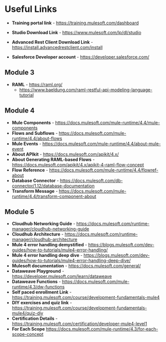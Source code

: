 # Useful Links
- **Training portal link** - https://training.mulesoft.com/dashboard

- **Studio Download Link** - https://www.mulesoft.com/lp/dl/studio
- **Advanced Rest Client Download Link** - https://install.advancedrestclient.com/install
- **Salesforce Developer account** - https://developer.salesforce.com/
## Module 3
- **RAML** - https://raml.org/
  - https://www.baeldung.com/raml-restful-api-modeling-language-tutorial
## Module 4
- **Mule Components** - https://docs.mulesoft.com/mule-runtime/4.4/mule-components
- **Flows and Subflows** - https://docs.mulesoft.com/mule-runtime/4.4/about-flows
- **Mule Events** - https://docs.mulesoft.com/mule-runtime/4.4/about-mule-event
- **About APIkit** - https://docs.mulesoft.com/apikit/4.x/
- **About Generating RAML-based Flows** - https://docs.mulesoft.com/apikit/4.x/apikit-4-raml-flow-concept
- **Flow Reference** - https://docs.mulesoft.com/mule-runtime/4.4/flowref-about
- **Database Connector** - https://docs.mulesoft.com/db-connector/1.12/database-documentation
- **Transform Message** - https://docs.mulesoft.com/mule-runtime/4.4/transform-component-about
## Module 5
- **Cloudhub Networking Guide** - https://docs.mulesoft.com/runtime-manager/cloudhub-networking-guide
- **Cloudhub Architecture** - https://docs.mulesoft.com/runtime-manager/cloudhub-architecture
- **Mule 4 error handling demystified** - https://blogs.mulesoft.com/dev-guides/how-to-tutorials/mule4-error-handling/
- **Mule 4 error handling deep dive** - https://blogs.mulesoft.com/dev-guides/how-to-tutorials/mule4-error-handling-deep-dive/
- **Mulesoft documentation** - https://docs.mulesoft.com/general/
- **Dataweave Playground** - https://developer.mulesoft.com/learn/dataweave
- **Dataweave Functions** - https://docs.mulesoft.com/mule-runtime/4.3/dw-functions
- **Self paced enrollment Link** - https://training.mulesoft.com/course/development-fundamentals-mule4
- **DIY exercises and quiz link** - https://training.mulesoft.com/course/development-fundamentals-mule4/quiz-diy
- **Certification Details** - https://training.mulesoft.com/certification/developer-mule4-level1
- **For Each Scope** https://docs.mulesoft.com/mule-runtime/4.3/for-each-scope-concept

